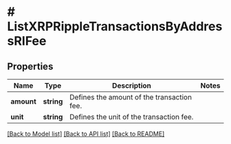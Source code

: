 # # ListXRPRippleTransactionsByAddressRIFee

## Properties

Name | Type | Description | Notes
------------ | ------------- | ------------- | -------------
**amount** | **string** | Defines the amount of the transaction fee. |
**unit** | **string** | Defines the unit of the transaction fee. |

[[Back to Model list]](../../README.md#models) [[Back to API list]](../../README.md#endpoints) [[Back to README]](../../README.md)
